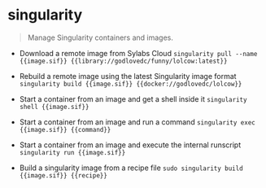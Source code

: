 # singularity
> Manage Singularity containers and images.

- Download a remote image from Sylabs Cloud
`singularity pull --name {{image.sif}} {{library://godlovedc/funny/lolcow:latest}}`

- Rebuild a remote image using the latest Singularity image format
`singularity build {{image.sif}} {{docker://godlovedc/lolcow}}`

- Start a container from an image and get a shell inside it
`singularity shell {{image.sif}}`

- Start a container from an image and run a command
`singularity exec {{image.sif}} {{command}}`

- Start a container from an image and execute the internal runscript
`singularity run {{image.sif}}`

- Build a singularity image from a recipe file
`sudo singularity build {{image.sif}} {{recipe}}`
